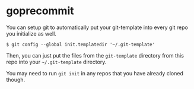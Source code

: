 # goprecommit

You can setup git to automatically put your git-template into every git repo you initialize as well.

```
$ git config --global init.templatedir '~/.git-template'
```

Then, you can just put the files from the `git-template` directory from this repo into your `~/.git-template` directory.

You may need to run `git init` in any repos that you have already cloned though.
